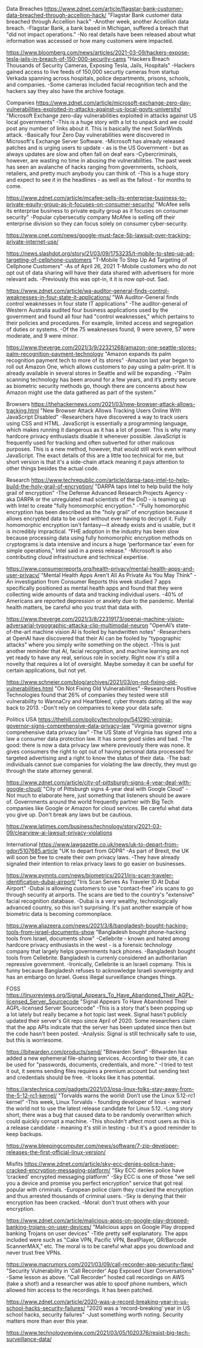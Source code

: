 Data Breaches
https://www.zdnet.com/article/flagstar-bank-customer-data-breached-through-accellion-hack/
"Flagstar Bank customer data breached through Accellion hack"
-Another week, another Accellion data breach.
-Flagstar Bank, a bank based in Michigan, suffered a breach that "did not impact operations."
-No real details have been released about what information was accessed or how many customers were impacted.

https://www.bloomberg.com/news/articles/2021-03-09/hackers-expose-tesla-jails-in-breach-of-150-000-security-cams
"Hackers Breach Thousands of Security Cameras, Exposing Tesla, Jails, Hospitals"
-Hackers gained access to live feeds of 150,000 securtiy cameras from startup Verkada spanning across hospitals, police departments, prisons, schools, and companies.
-Some cameras included facial recognition tech and the hackers say they also have the archive footage.

Companies
https://www.zdnet.com/article/microsoft-exchange-zero-day-vulnerabilities-exploited-in-attacks-against-us-local-govts-university/
"Microsoft Exchange zero-day vulnerabilities exploited in attacks against US local governments"
-This is a huge story with a lot to unpack and we could post any number of links about it. This is basically the next SolarWinds attack.
-Basically four Zero Day vulnerabilities were discovered in Microsoft's Exchange Server Software.
-Microsoft has already released patches and is urging users to update - as is the US Government - but as always updates are slow and often fall on deaf ears
-Cybercriminals, however, are wasting no time in abusing the vulnerabilities. The past week has seen an avalanche of hacks ranging from governments, schools, retailers, and pretty much anybody you can think of.
-This is a huge story and expect to see it in the headlines - as well as the fallout - for months to come.

https://www.zdnet.com/article/mcafee-sells-its-enterprise-business-to-private-equity-group-as-it-focuses-on-consumer-security/
"McAfee sells its enterprise business to private equity group as it focuses on consumer security"
-Popular cybersecutiy company McAfee is selling off their enterprise division so they can focus solely on consumer cyber-security.

https://www.cnet.com/news/google-must-face-5b-lawsuit-over-tracking-private-internet-use/

https://news.slashdot.org/story/21/03/09/1753235/t-mobile-to-step-up-ad-targeting-of-cellphone-customers
"T-Mobile To Step Up Ad Targeting of Cellphone Customers"
-As of April 26, 2021 T-Mobile customers who do not opt out of data sharing will have their data shared with advertisers for more relevant ads.
-Previously this was opt-in, it it is now opt-out. Sad.

https://www.zdnet.com/article/wa-auditor-general-finds-control-weaknesses-in-four-state-it-applications/
"WA Auditor-General finds control weaknesses in four state IT applications"
-The auditor-general of Western Australia audited four business applications used by the government and found all four had "control weaknesses," which pertains to their policies and procedures. For example, limited access and segregation of duties or systems.
-Of the 75 weaknesses found, 9 were severe, 57 were moderate, and 9 were minor.

https://www.theverge.com/2021/3/9/22321268/amazon-one-seattle-stores-palm-recognition-payment-technology
"Amazon expands its palm recognition payment tech to more of its stores"
-Amazon last year began to roll out Amazon One, which allows customers to pay using a palm-print. It is already available in several stores in Seattle and will be expanding.
-"Palm scanning technology has been around for a few years, and it’s pretty secure as biometric security methods go, though there are concerns about how Amazon might use the data gathered as part of the system."

Browsers
https://thehackernews.com/2021/03/new-browser-attack-allows-tracking.html
"New Browser Attack Allows Tracking Users Online With JavaScript Disabled"
-Researchers have discovered a way to track users using CSS and HTML. JavaScript is essentially a programming language, which makes running it dangerous as it has a lot of power. This is why many hardcore privacy enthusiasts disable it whenever possible. JavaScript is frequently used for tracking and often subverted for other malicous purposes. This is a new method, however, that would still work even without JavaScript. The exact details of this are a little too technical for me, but short version is that it's a side-chain attack meaning it pays attention to other things besides the actual code.

Research
https://www.techrepublic.com/article/darpa-taps-intel-to-help-build-the-holy-grail-of-encryption/
"DARPA taps Intel to help build the holy grail of encryption"
-The Defense Advanced Research Projects Agency - aka DARPA or the unregulated mad scientists of the DoD - is teaming up with Intel to create "fully homomorphic encryption."
-"Fully homomorphic encryption has been described as the "holy grail" of encryption because it allows encrypted data to be used without ever having to decrypt it. Fully homomorphic encryption isn't fantasy—it already exists and is usable, but it is incredibly impractical. "FHE adoption in the industry has been slow because processing data using fully homomorphic encryption methods on cryptograms is data intensive and incurs a huge 'performance tax' even for simple operations," Intel said in a press release."
-Microsoft is also contributing cloud infrastructure and technical expertise.

https://www.consumerreports.org/health-privacy/mental-health-apps-and-user-privacy/
"Mental Health Apps Aren't All As Private As You May Think"
-An investigation from Consumer Reports this week studied 7 apps specifically positioned as mental health apps and found that they were collecting wide amounts of data and tracking individual users.
-40% of Americans are reported depression or anxiety due to the pandemic. Mental health matters, be careful who you trust that data with.

https://www.theverge.com/2021/3/8/22319173/openai-machine-vision-adversarial-typographic-attacka-clip-multimodal-neuron
"OpenAI’s state-of-the-art machine vision AI is fooled by handwritten notes"
-Researchers at OpenAI have discovered that their AI can be fooled by "typographic attacks" where you simply write something on the object.
-This is just another reminder that AI, facial recognition, and machine learning are not yet ready to have any real, serious role in society. Right now it's still a novelty that requires a lot of oversight. Maybe someday it can be useful for certain applications, but not yet.

https://www.schneier.com/blog/archives/2021/03/on-not-fixing-old-vulnerabilities.html
"On Not Fixing Old Vulnerabilities"
-Researchers Positive Technologies found that 26% of companies they tested were still vulnerability to WannaCry and Heartbleed, cyber threats dating all the way back to 2013.
-Don't rely on companies to keep your data safe.

Politics
USA
https://thehill.com/policy/technology/541290-virginia-governor-signs-comprehensive-data-privacy-law
"Virginia governor signs comprehensive data privacy law"
-The US State of Virginia has signed into a law a consumer data protection law. It has some good sides and bad.
-The good: there is now a data privacy law where previously there was none. It gives consumers the right to opt out of having personal data processed for targeted advertising and a right to know the status of their data.
-The bad: individuals cannot sue companies for violating the law directly, they must go through the state attorney general.

https://www.zdnet.com/article/city-of-pittsburgh-signs-4-year-deal-with-google-cloud/
"City of Pittsburgh signs 4-year deal with Google Cloud"
-Not much to elaborate here, just something that listeners should be aware of. Governments around the world frequently partner with Big Tech companies like Google or Amazon for cloud services. Be careful what data you give up. Don't break any laws but be cautious.

https://www.latimes.com/business/technology/story/2021-03-09/clearview-ai-lawsuit-privacy-violations

International
https://www.lawgazette.co.uk/news/uk-to-depart-from-gdpr/5107685.article
"UK to depart from GDPR"
-As part of Brexit, the UK will soon be free to create their own privacy laws.
-They have already signaled their intention to relax privacy laws to go easier on businesses.

https://www.pymnts.com/news/biometrics/2021/iris-scan-traveler-identification-dubai-airport/
"Iris Scan Serves As Traveler ID At Dubai Airport"
-Dubai is allowing customers to use "contact-free" iris scans to go through security at airports. The scans are tied to the country's "extensive" facial recognition database.
-Dubai is a very wealthy, technologically advanced country, so this isn't surprising. It's just another example of how biometric data is becoming commonplace.

https://www.aljazeera.com/news/2021/3/8/bangladesh-bought-hacking-tools-from-israel-documents-show
"Bangladesh bought phone-hacking tools from Israel, documents show"
-Cellebrite - known and hated among hardcore privacy enthusiasts in the west - is a forensic technology company that largely helps governments hack phones.
-Bangladesh bought tools from Cellebrite. Bangladesh is currenly considered an authoritarian repressive government.
-Ironically, Cellebrite is an Israeli copmany. This is funny because Bangladesh refuses to acknowledge Israeli sovereignty and has an embargo on Israel. Guess illegal surveillance changes things.

FOSS
https://linuxreviews.org/Signal_Appears_To_Have_Abandoned_Their_AGPL-licensed_Server_Sourcecode
"Signal Appears To Have Abandoned Their AGPL-licensed Server Sourcecode"
-This is a story that's been popping up a lot lately but really became a hot topic last week. Signal hasn't publicly updated their server's Git repo since April of 2020. Some researchers claim that the app APIs indicate that the server has been updated since then but the code hasn't been posted.
-Analysis: Signal is still technically safe to use, but this is worriesome.

https://bitwarden.com/products/send/
"Bitwarden Send"
-Bitwarden has added a new ephemeral file-sharing services. According to their site, it can be used for "passwords, documents, credentials, and more."
-I tried to test it out, it seems sending files requires a premium account but sending text and credentials should be free.
-It looks like it has potential.

https://arstechnica.com/gadgets/2021/03/psa-linux-folks-stay-away-from-the-5-12-rc1-kernel/
"Torvalds warns the world: Don’t use the Linux 5.12-rc1 kernel"
-This week, Linux Torvalds - founding developer of linux - warned the world not to use the latest release candidate for Linux 5.12.
-Long story short, there was a bug that caused data to be randomly overwritten which could quickly corrupt a machine.
-This shouldn't affect most users as this is a release candidate - meaning it's still in testing - but it's a good reminder to keep backups.

https://www.bleepingcomputer.com/news/software/7-zip-developer-releases-the-first-official-linux-version/

Misfits
https://www.zdnet.com/article/sky-ecc-denies-police-have-cracked-encryption-messaging-platform/
"Sky ECC denies police have ‘cracked’ encrypted messaging platform"
-Sky ECC is one of those "we sell you a device and promise you perfect encryption" service that got real popular with criminals.
-European police claim they cracked the encryption and thus arrested thousands of criminal users.
-Sky is denying that their encryption has been cracked.
-Moral: don't trust others with your encryption.

https://www.zdnet.com/article/malicious-apps-on-google-play-dropped-banking-trojans-on-user-devices/
"Malicious apps on Google Play dropped banking Trojans on user devices"
-Title pretty self explanatory. The apps included were such as "Cake VPN, Pacific VPN, BeatPlayer, QR/Barcode ScannerMAX," etc. The moral is to be careful what apps you download and never trust free VPNs.

https://www.macrumors.com/2021/03/09/call-recorder-app-security-flaw/
"Security Vulnerability in 'Call Recorder' App Exposed User Conversations"
-Same lesson as above. "Call Recorder" hosted call recordings on AWS (take a shot!) and a researcher was able to spoof phone numbers, which allowed him access to the recordings. It has been patched.

https://www.zdnet.com/article/2020-was-a-record-breaking-year-in-us-school-hacks-security-failures/
"2020 was a ‘record-breaking’ year in US school hacks, security failures"
-Just something worth noting. Security matters more than ever this year.

https://www.technologyreview.com/2021/03/05/1020376/resist-big-tech-surveillance-data/
